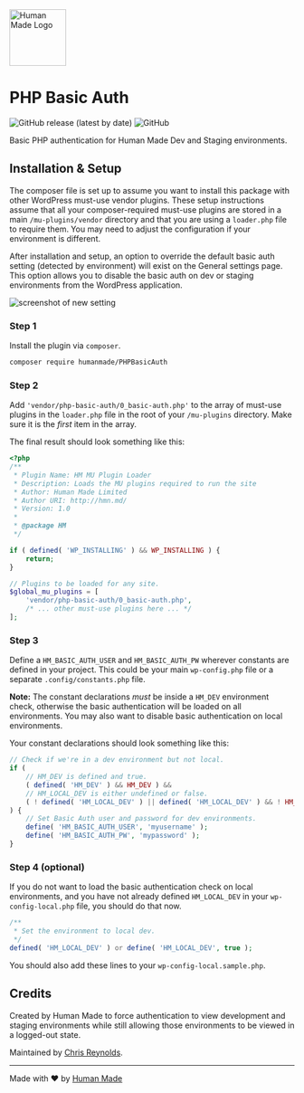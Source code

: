 <img src="https://humanmade.com/content/themes/humanmade/lib/hm-pattern-library/assets/images/logos/logo-red.svg" width="100" alt="Human Made Logo" />

# PHP Basic Auth
![GitHub release (latest by date)](https://img.shields.io/github/v/release/humanmade/PHPBasicAuth) ![GitHub](https://img.shields.io/github/license/humanmade/PHPBasicAuth) 

Basic PHP authentication for Human Made Dev and Staging environments.


## Installation & Setup
The composer file is set up to assume you want to install this package with other WordPress must-use vendor plugins. These setup instructions assume that all your composer-required must-use plugins are stored in a main `/mu-plugins/vendor` directory and that you are using a `loader.php` file to require them. You may need to adjust the configuration if your environment is different.

After installation and setup, an option to override the default basic auth setting (detected by environment) will exist on the General settings page. This option allows you to disable the basic auth on dev or staging environments from the WordPress application.

![screenshot of new setting](https://uc6f2b9f772644593e50f53e8473.previews.dropboxusercontent.com/p/thumb/AAqOi2KvI8SH00NPsiN1nI5jXBMQ46n1zu2KfHPJrIcSeJ9xheLLiDIOS1KFWbycOI-c5wIBDP5hSOXRYoPevZMTDUSkzoF8Gf5AJAydyU7PXvGZtniwjjP-Jhq63a2k5QveU0q3dvtYwvk6VTvghdN-SN0Nwtjlx3WmKA7WXwd2PHGnZ-tEUU2h7ZegArIjSaT3oy64AnP_JoHm_Wqp4FZ4h4RN6tqAvuQeVSqKyI20ReQeSDNyTFWTP-9BHmV1g3Fpvst2KYfo7kwnBARhKct_C8z-wnyegeUqD0V9nfdWLHqYOceubrbS640ommmPksyhUydaj5ML-AYqKr9Kd57iXLezzpFk20ZeTaVwNylmBgub10R2vGWJKIQzXCGw0ceJAN2pF0TOFPmz-BOln2S0tF8WugTeGTUX6fBxNt3-5HF-73xBL5NJnJrGKZjSS8m0noC3Q4J2Ezyi4Q5zGXL_je8wbFcVdAwOq0exXjlT1Q/p.png?fv_content=true)

### Step 1
Install the plugin via `composer`.

```bash
composer require humanmade/PHPBasicAuth
```

### Step 2
Add `'vendor/php-basic-auth/0_basic-auth.php'` to the array of must-use plugins in the `loader.php` file in the root of your `/mu-plugins` directory. Make sure it is the _first_ item in the array.

The final result should look something like this:

```php
<?php
/**
 * Plugin Name: HM MU Plugin Loader
 * Description: Loads the MU plugins required to run the site
 * Author: Human Made Limited
 * Author URI: http://hmn.md/
 * Version: 1.0
 *
 * @package HM
 */

if ( defined( 'WP_INSTALLING' ) && WP_INSTALLING ) {
	return;
}

// Plugins to be loaded for any site.
$global_mu_plugins = [
	'vendor/php-basic-auth/0_basic-auth.php',
	/* ... other must-use plugins here ... */
];
```

### Step 3
Define a `HM_BASIC_AUTH_USER` and `HM_BASIC_AUTH_PW` wherever constants are defined in your project. This could be your main `wp-config.php` file or a separate `.config/constants.php` file. 

**Note:** The constant declarations _must_ be inside a `HM_DEV` environment check, otherwise the basic authentication will be loaded on all environments. You may also want to disable basic authentication on local environments. 

Your constant declarations should look something like this:

```php
// Check if we're in a dev environment but not local.
if (
	// HM_DEV is defined and true.
	( defined( 'HM_DEV' ) && HM_DEV ) &&
	// HM_LOCAL_DEV is either undefined or false.
	( ! defined( 'HM_LOCAL_DEV' ) || defined( 'HM_LOCAL_DEV' ) && ! HM_LOCAL_DEV )
) {
	// Set Basic Auth user and password for dev environments.
	define( 'HM_BASIC_AUTH_USER', 'myusername' );
	define( 'HM_BASIC_AUTH_PW', 'mypassword' );
}
```

### Step 4 (optional)
If you do not want to load the basic authentication check on local environments, and you have not already defined `HM_LOCAL_DEV` in your `wp-config-local.php` file, you should do that now.

```php
/**
 * Set the environment to local dev.
 */
defined( 'HM_LOCAL_DEV' ) or define( 'HM_LOCAL_DEV', true );
```

You should also add these lines to your `wp-config-local.sample.php`.

## Credits

Created by Human Made to force authentication to view development and staging environments while still allowing those environments to be viewed in a logged-out state.

Maintained by [Chris Reynolds](https://github.com/jazzsequence).

---------------------

Made with ❤️ by [Human Made](https://humanmade.com)